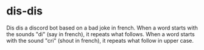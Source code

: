 # dis-dis
Dis dis a discord bot based on a bad joke in french.
When a word starts with the sounds "di" (say in french), it repeats what follows.
When a word starts with the sound "cri" (shout in french), it repeats what follow in upper case.

